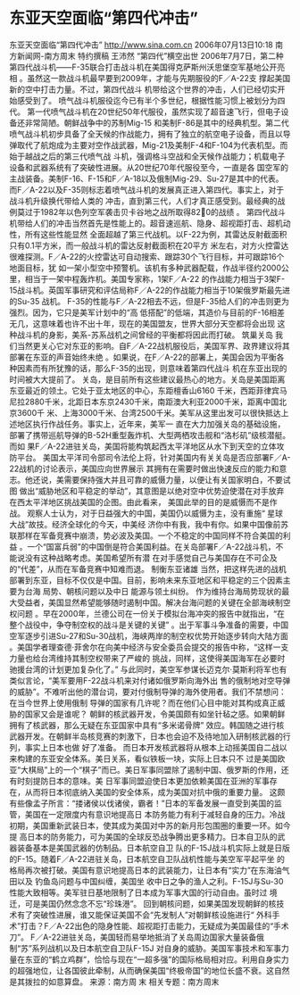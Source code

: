 # 东亚天空面临“第四代冲击”

东亚天空面临“第四代冲击”
http://www.sina.com.cn 2006年07月13日10:18 南方新闻网-南方周末
特约撰稿 王沛然
“第四代”横空出世
2006年7月7日，第二种第四代战斗机——F-35联合打击战斗机在美国得克萨斯州沃思堡空军基地公开亮相 。虽然这一款战斗机最早要到2009年，才能与先期服役的F／A-22支
撑起美国新的空中打击力量。不过，第四代战斗 机带给这个世界的冲击，人们已经切实开始感受到了。
喷气战斗机服役迄今已有半个多世纪，根据性能习惯上被划分为四代。
第一代喷气战斗机在20世纪50年代服役，虽然实现了超音速飞行，但电子设备还非常简陋。朝鲜战争中的苏制Mig-15 和美制F-86是其中的经典机型。第二代喷气战斗机初步具备了全天候的作战能力，拥有了独立的航空电子设备，而且以导 弹取代了航炮成为主要对空作战武器，Mig-21及美制F-4和F-104为代表机型。而始于越战之后的第三代喷气战 斗机，强调格斗空战和全天候作战能力；机载电子设备和武器系统有了突破性进展。从20世纪70年代服役至今，一直是各 国空军的主战装备。美制F-16、F-15和F／A-18以及俄制Mig-29、Su-27是其中的代表。
而F／A-22以及F-35则标志着喷气战斗机的发展真正进入第四代。事实上，对于战斗机升级换代带给人类的 冲击，直到第三代，人们才真正感受到。最经典的战例莫过于1982年以色列空军袭击贝卡谷地之战所取得820的战绩 。
第四代战斗机带给人们的冲击当然首先是性能上的。超音速巡航、隐身、超视距打击、超机动性，所有这些性能显然 全面超越了第三代战机。以F-22为例，其雷达反射截面积只有0.1平方米，而一般战斗机的雷达反射截面积在20平方 米左右，对方火控雷达很难探测。F／A-22的火控雷达可自动搜索、跟踪30个飞行目标，并可跟踪16个地面目标，犹 如一架小型空中预警机。该机有多种武器配载，作战半径约2000公里，相当于一架中程轰炸机。美国专家称，1架F／A-22 的作战能力相当于3架F-15战斗机。英国军事研究和评估局称F／A-22的作战能力相当于10架俄罗斯最先进的Su-35 战机。
F-35的性能与F／A-22相去不远，但是F-35给人们的冲击则更为强烈。因为，它只是美军计划中的“高 低搭配”的低端，其造价与目前的F-16相差无几，这意味着也许不出十年，现在的美国盟友，世界大部分天空都将会出现 这种战斗机的身影，美系-苏系战机之间曾经的平衡都将因此而打破。
筑巢关岛
我们当然更关心它对东亚的影响。自F／A-22战机服役后，美国军界、政界建议将其部署在东亚的声音始终未绝 。如果说，在F／A-22的部署上，美国会因为平衡各种因素而有所犹豫的话，那么F-35的出现，则意味着第四代战斗 机在东亚出现的时间被大大提前了。
关岛，是目前所有这些建议最热心的地方。关岛是美国距离东亚最近的领土。它处于亚太地区的中心，东距檀香山6160 千米，西距菲律宾马尼拉2880千米，北距日本东京2430千米，南距澳大利亚2000千米，距离中国北京3600千 米、上海3000千米、台湾2500千米。美军从这里出发可以很快抵达上述地区执行作战任务。事实上，近年来，美军一 直在大力加强关岛的基础设施，部署了携带巡航导弹的B-52H重型轰炸机、大型两栖攻击舰和“洛杉矶”级核潜艇。而如 果F／A-22进驻关岛，美国将能构筑起西太平洋地区从水下到天空的立体攻防平台。
美国太平洋司令部司令法伦上将，针对美国内有关关岛是否应部署F／A-22战机的讨论表示，美国应向世界展示 其拥有在需要时做出快速反应的能力和意志。他还说，美需要保持强大并且可靠的威慑力量，以便让有关国家明白，不要试图 做出“威胁地区和平稳定的举动”，其意图是以绝对空中优势迫使潜在对手放弃在西太平洋地区挑战美国的企图。由此看来， 美国此举的目的是威慑而不是作战。
观察人士认为，对于日益强大的中国，美国仍以威慑为主，没有重施“
星球大战”故技。经济全球化的今天，中美经 济你中有我，我中有你。如果中国像前苏联那样在军备竞赛中崩溃，势必波及美国。一个不稳定的中国同样不符合美国的利益 。一个“国富兵弱”的中国倒是符合美国利益。在关岛部署F／A-22战斗机，不能说没有这种战略考虑。美国希望所有潜 在对手感觉自己与美国存在不可企及的“代差”，从而在军备竞赛中知难而退。
制衡东亚诸雄
当然，把这样先进的战机部署到东亚，目标不仅仅是中国。目前，影响未来东亚地区和平稳定的三个因素主要为台海 局势、朝核问题以及中日
能源与领土纠纷。
作为维持台海局势现状的最大受益者，美国显然希望能够随时遏制中国。解决台海问题的关键在全部海峡制空权问题 。早在2000年，兰德公司在一份关于模拟台海冲突的报告中就指出，“在整个战役中，争夺制空权的战斗是关键的关键” 。出于军事斗争准备的需要，中国空军逐步引进Su-27和Su-30战机，海峡两岸的制空权优势开始逐步转向大陆方面 。美国学者理查德·菲舍尔在向美中经济与安全委员会提交的报告中称，“这样一支力量也给台湾维持其制空权带来了严峻的 挑战，同样，这使得美国海军在必要时驰援台湾的计划更加复杂化了。”
与此同时，美空军参谋长迈克尔·莫斯利将军也有类似言论，“美军要用F-22战斗机来对付诸如俄罗斯向海外出 售的俄制地对空导弹的威胁”。不难听出他的潜台词，要对付俄制导弹的海外使用者。我们不禁想问：在当今世界上使用俄制 导弹的国家有几许呢？而在他们心目中能对其构成真正威胁的国家又会是谁呢？
朝鲜的核武器开发，令美国颇有如坐针毡之感。如果朝鲜拥有了核武器，那么无疑在东亚国家中具有“多米诺骨牌” 效应。韩国随之进行核武器开发。在朝鲜半岛核竞赛的刺激下，日本也会迫不及待地加入研制核武器的行列，事实上日本也做 好了准备。
而日本开发核武器将从根本上动摇美国自二战以来构建的东亚安全体系。美日关系，看似铁板一块，实际上日本只不 过是美国欧亚“大棋局”上的一个“棋子”而已。美日军事同盟除了遏制中国、俄罗斯的作用，还有时刻提防日本的意味。美 日军事同盟迫使日本更加依赖美国在亚洲的军事存在，从而将日本彻底纳入美国的安全体系，成为美国对抗中俄的重要力量。 这颇有些像孟子所言：“搂诸侯以伐诸侯，霸者！”日本的军备发展一直受到美国的监管，美国在一定限度内有意识地提高日 本防务能力有利于减轻自身的压力。冷战初期，美国重新武装日本，使其成为美国对中苏的新月形包围圈的重要一环。如今提 高日本的防务能力，可为美国的全球反恐战争腾出更多精力。日本自卫队的武器装备基本是美国武器的仿制品。日本航空自卫 队的F-15J战斗机实际上就是日版的F-15。随着F／A-22进驻关岛，日本航空自卫队战机性能与美空军平起平坐 的格局再次被打破。美国有意识地提高日本的武装能力，让日本有“实力”在东海油气田以及
钓鱼岛问题与中国纠缠，美国坐 收中日之争的渔人之利。F-15J与Su-30性能大致相等。美军驻日基地限制了日本成为军事大国的行动自由。虽时过 境迁，可是美国仍然念念不忘“珍珠港”。
回到朝核问题，如果美国发现朝鲜的核技术有了突破性进展，谁又能保证美国不会“先发制人”对朝鲜核设施进行“ 外科手术”打击？F／A-22出色的隐身性能、超视距打击能力，无疑成为美国最佳的“手术刀”。
F／A-22进驻关岛，美国轻而易举地抵消了关岛周边国家大量装备俄制“苏”系列战机以及日本航空自卫队F-15J 对自身的威胁。美国军事技术和军事力量在东亚的“鹤立鸡群”，恰恰与现在“一超多强”的国际格局相对应。利用自身实力 的超强地位，让各国彼此牵制，从而确保美国“终极帝国”的地位长盛不衰。这自然是其拨拉的如意算盘。 来源：南方周 末
相关专题：南方周末 

